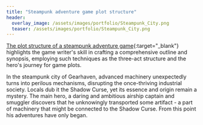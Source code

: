 ```yaml
---
title: "Steampunk adventure game plot structure"
header:
  overlay_image: /assets/images/portfolio/Steampunk_City.png
  teaser: /assets/images/portfolio/Steampunk_City.png
---
```


[The plot structure of a steampunk adventure game](https://drive.google.com/file/d/17gzQJCbVXZqlm6YPVwo2flwc-3PKWIdB/view?usp=sharing){:target="\_blank"} highlights the game writer's skill in crafting a comprehensive outline and synopsis, employing such techniques as the three-act structure and the hero's journey for game plots.

In the steampunk city of Gearhaven, advanced machinery unexpectedly turns into perilous mechanisms, disrupting the once-thriving industrial society. Locals dub it the Shadow Curse, yet its essence and origin remain a mystery. The main hero, a daring and ambitious airship captain and smuggler discovers that he unknowingly transported some artifact - a part of machinery that might be connected to the Shadow Curse.
From this point his adventures have only began.
